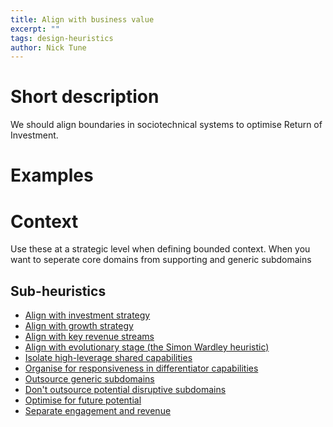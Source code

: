 ```yaml
---
title: Align with business value
excerpt: ""
tags: design-heuristics
author: Nick Tune
---
```


# Short description

We should align boundaries in sociotechnical systems to optimise Return of Investment.

# Examples

# Context

Use these at a strategic level when defining bounded context. When you want to seperate core domains from supporting and generic subdomains

## Sub-heuristics

* [Align with investment strategy](./align-with-investment-strategy)
* [Align with growth strategy](./align-with-growth-strategy)
* [Align with key revenue streams](./align-with-key-revenue-streams)
* [Align with evolutionary stage (the Simon Wardley heuristic)](./align-with-evolutionary-stage)
* [Isolate high-leverage shared capabilities](./isolate-high-leverage-shared-capabilities)
* [Organise for responsiveness in differentiator capabilities](./organise-for-responsiveness-in-differentiator-capabilities)
* [Outsource generic subdomains](./outsource-generic-subdomains)
* [Don't outsource potential disruptive subdomains](./dont-outsource-potential-disruptive-subdomains)
* [Optimise for future potential](./optimise-for-future-potential)
* [Separate engagement and revenue](./seperate-engagement-and-revenue)
